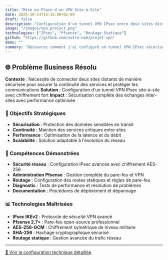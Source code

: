 ```yaml
---
title: "Mise en Place d'un VPN Site-à-Site"
date: 2025-10-14T13:15:00+02:00
draft: false
description: "Configuration d'un tunnel VPN IPsec entre deux sites distants pour sécuriser les communications."
image: "/images/vpn_project.png"
technologies: ["IPsec", "Pfsense", "Routage Statique"]
github: "https://github.com/votre-nom/projet-vpn"
demo: ""
summary: "Découvrez comment j'ai configuré un tunnel VPN IPsec sécurisé entre deux réseaux locaux distants en utilisant des pare-feux Pfsense."
---
```


## 🌐 Problème Business Résolu

**Contexte** : Nécessité de connecter deux sites distants de manière sécurisée pour assurer la continuité des services et protéger les communications
**Solution** : Configuration d'un tunnel VPN IPsec site-à-site avec chiffrement fort
**Impact** : Sécurisation complète des échanges inter-sites avec performance optimisée

### 🎯 Objectifs Stratégiques
- **Sécurisation** : Protection des données sensibles en transit
- **Continuité** : Maintien des services critiques entre sites
- **Performance** : Optimisation de la latence et du débit
- **Scalabilité** : Solution adaptable à l'évolution du réseau

### 🔧 Compétences Démonstrées
- **Sécurité réseau** : Configuration IPsec avancée avec chiffrement AES-256
- **Administration Pfsense** : Gestion complète du pare-feu et VPN
- **Routage** : Configuration des routes statiques et règles de pare-feu
- **Diagnostic** : Tests de performance et résolution de problèmes
- **Documentation** : Procédures de déploiement et dépannage

### 📊 Technologies Maîtrisées
- **IPsec IKEv2** : Protocole de sécurité VPN avancé
- **Pfsense 2.7+** : Pare-feu open-source professionnel
- **AES-256-GCM** : Chiffrement symétrique de niveau militaire
- **SHA-256** : Hachage cryptographique sécurisé
- **Routage statique** : Gestion avancée du trafic réseau

---

<div class="text-center mt-8">
  <a href="/projets/mise-en-place-vpn/details/" class="px-6 py-3 rounded-lg bg-primary-500 text-white font-semibold hover:bg-primary-600 transition-colors inline-block">
    🔧 Voir la configuration technique détaillée
  </a>
</div>

